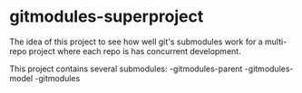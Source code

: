 gitmodules-superproject
==============================

The idea of this project to see how well git's submodules work for a multi-repo project where each repo is has concurrent development.

This project contains several submodules:
-gitmodules-parent
-gitmodules-model
-gitmodules